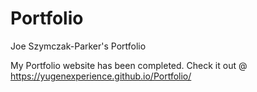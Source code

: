 # Portfolio
Joe Szymczak-Parker's Portfolio

My Portfolio website has been completed.  Check it out @ https://yugenexperience.github.io/Portfolio/
